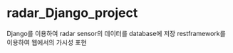 # radar_Django_project

Django를 이용하여 radar sensor의 데이터를 database에 저장
restframework를 이용하여 웹에서의 가시성 표현
